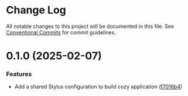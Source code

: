 # Change Log

All notable changes to this project will be documented in this file.
See [Conventional Commits](https://conventionalcommits.org) for commit guidelines.

# 0.1.0 (2025-02-07)


### Features

* Add a shared Stylus configuration to build cozy application ([f7016b4](https://github.com/cozy/cozy-libs/commit/f7016b49e5272fdadba359c04b2406e71b32ee24))
